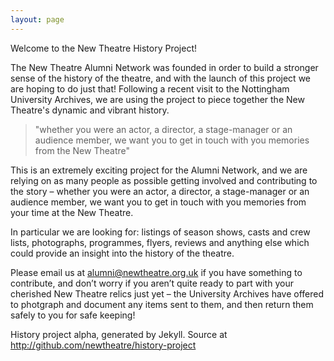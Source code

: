 ```yaml
---
layout: page
---
```


Welcome to the New Theatre History Project!

The New Theatre Alumni Network was founded in order to build a stronger sense of the history of the theatre, and with the launch of this project we are hoping to do just that! Following a recent visit to the Nottingham University Archives, we are using the project to piece together the New Theatre's dynamic and vibrant history.

> "whether you were an actor, a director, a stage-manager or an audience member, we want you to get in touch with you memories from the New Theatre"

This is an extremely exciting project for the Alumni Network, and we are relying on as many people as possible getting involved and contributing to the story – whether you were an actor, a director, a stage-manager or an audience member, we want you to get in touch with you memories from your time at the New Theatre.

In particular we are looking for: listings of season shows, casts and crew lists, photographs, programmes, flyers, reviews and anything else which could provide an insight into the history of the theatre.

Please email us at alumni@newtheatre.org.uk if you have something to contribute, and don’t worry if you aren’t quite ready to part with your cherished New Theatre relics just yet – the University Archives have offered to photgraph and document any items sent to them, and then return them safely to you for safe keeping!



History project alpha, generated by Jekyll. Source at <http://github.com/newtheatre/history-project>
